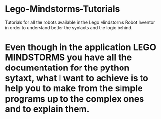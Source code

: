 # Lego-Mindstorms-Tutorials
Tutorials for all the robots available in the Lego Mindstorms Robot Inventor in order to understand better the syntaxts and the logic behind.

# Even though in the application LEGO MINDSTORMS you have all the documentation for the python sytaxt, what I want to achieve is to help you to make from the simple programs up to the complex ones and to explain them.
